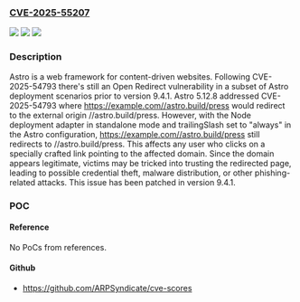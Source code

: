 ### [CVE-2025-55207](https://cve.mitre.org/cgi-bin/cvename.cgi?name=CVE-2025-55207)
![](https://img.shields.io/static/v1?label=Product&message=astro&color=blue)
![](https://img.shields.io/static/v1?label=Version&message=%3C%209.4.1%20&color=brightgreen)
![](https://img.shields.io/static/v1?label=Vulnerability&message=CWE-601%3A%20URL%20Redirection%20to%20Untrusted%20Site%20('Open%20Redirect')&color=brightgreen)

### Description

Astro is a web framework for content-driven websites. Following CVE-2025-54793 there's still an Open Redirect vulnerability in a subset of Astro deployment scenarios prior to version 9.4.1. Astro 5.12.8 addressed CVE-2025-54793 where https://example.com//astro.build/press would redirect to the external origin //astro.build/press. However, with the Node deployment adapter in standalone mode and trailingSlash set to "always" in the Astro configuration, https://example.com//astro.build/press still redirects to //astro.build/press. This affects any user who clicks on a specially crafted link pointing to the affected domain. Since the domain appears legitimate, victims may be tricked into trusting the redirected page, leading to possible credential theft, malware distribution, or other phishing-related attacks. This issue has been patched in version 9.4.1.

### POC

#### Reference
No PoCs from references.

#### Github
- https://github.com/ARPSyndicate/cve-scores

